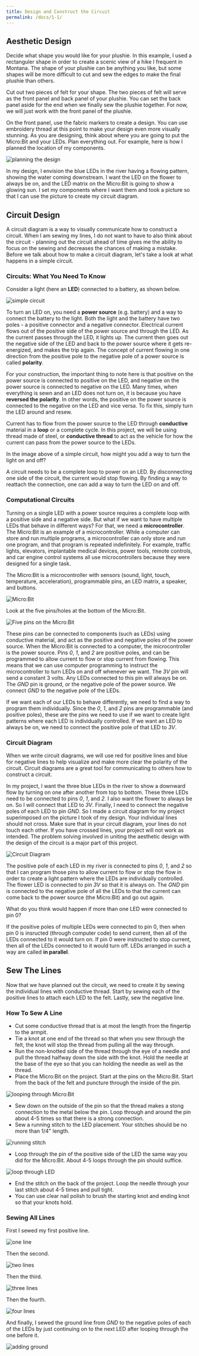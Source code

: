 ```yaml
---
title: Design and Construct the Circuit
permalink: /docs/1-1/
---
```

## Aesthetic Design
Decide what shape you would like for your plushie. In this example, I used a rectanguler shape in order to create a scenic view of a hike I frequent in Montana. The shape of your plushie can be anything you like, but some shapes will be more difficult to cut and sew the edges to make the final plushie than others. 

Cut out two pieces of felt for your shape. The two pieces of felt will serve as the front panel and back panel of your plushie. You can set the back panel aside for the end when we finally sew the plushie together. For now, we will just work with the front panel of the plushie.

On the front panel, use the fabric markers to create a design. You can use embroidery thread at this point to make your design even more visually stunning. As you are designing, think about where you are going to put the Micro:Bit and your LEDs. Plan everything out. For example, here is how I planned the location of my components.

![planning the design](../images/1-planning.jpeg)

In my design, I envision the blue LEDs in the river having a flowing pattern, showing the water coming downstream. I want the LED on the flower to always be on, and the LED matrix on the Micro:Bit is going to show a glowing sun. I set my components where I want them and took a picture so that I can use the picture to create my circuit diagram.

## Circuit Design
A circuit diagram is a way to visually communicate how to construct a circuit. When I am sewing my lines, I do not want to have to also think about the circuit - planning out the circuit ahead of time gives me the ability to focus on the sewing and decreases the chances of making a mistake. Before we talk about how to make a circuit diagram, let's take a look at what happens in a simple circuit.

### Circuits: What You Need To Know
Consider a light (here an **LED**) connected to a battery, as shown below.

![simple circuit](../images/simple-circuit.png)

To turn an LED on, you need a **power source** (e.g. battery) and a way to connect the battery to the light. Both the light and the battery have two poles - a positive connector and a negative connector. Electrical current flows out of the positive side of the power source and through the LED. As the current passes through the LED, it lights up. The current then goes out the negative side of the LED and back to the power source where it gets re-energized, and makes the trip again. The concept of current flowing in one direction from the positive pole to the negative pole of a power source is called **polarity**. 

For your construction, the important thing to note here is that positive on the power source is connected to positive on the LED, and negative on the power source is connected to negative on the LED. <span class="important">Many times, when everything is sewn and an LED does not turn on, it is because you have <b>reversed the polarity</b>. In other words, the positive on the power source is connected to the negative on the LED and vice versa. To fix this, simply turn the LED around and resew.</span>

Current has to flow from the power source to the LED through **conductive** material in a **loop** or a complete cycle. In this project, we will be using thread made of steel, or **conductive thread** to act as the vehicle for how the current can pass from the power source to the LEDs.

<span class="think">In the image above of a simple circuit, how might you add a way to turn the light on and off?</span>

<span class="solution">A circuit needs to be a complete loop to power on an LED. By disconnecting one side of the circuit, the current would stop flowing. By finding a way to reattach the connection, one can add a way to turn the LED on and off.</span>

### Computational Circuits
Turning on a single LED with a power source requires a complete loop with a positive side and a negative side. But what if we want to have multiple LEDs that behave in different ways? For that, we need a **microcontroller**. The Micro:Bit is an example of a microcontroller. While a computer can store and run multiple programs, a microcontroller can only store and run one program, and that program is repeated indefinitely. For example, traffic lights, elevators, implantable medical devices, power tools, remote controls, and car engine control systems all use microcontrollers because they were designed for a single task.

The Micro:Bit is a microcontroller with sensors (sound, light, touch, temperature, acceleration), programmable pins, an LED matrix, a speaker, and buttons.

![Micro:Bit](../images/microbit.png)

Look at the five pins/holes at the bottom of the Micro:Bit.

![Five pins on the Micro:Bit](../images/pins.png)

These pins can be connected to components (such as LEDs) using conductive material, and act as the positive and negative poles of the power source. When the Micro:Bit is connected to a computer, the microcontroller is the power source. Pins *0*, *1*, and *2* are positive poles, and can be programmed to allow current to flow or stop current from flowing. This means that we can use computer programming to instruct the microcontroller to turn LEDs on and off whenever we want. The *3V* pin will send a constant 3 volts. Any LEDs connected to this pin will always be on. The *GND* pin is ground, or the negative pole of the power source. We connect *GND* to the negative pole of the LEDs. 

If we want each of our LEDs to behave differently, we need to find a way to program them individually. Since the *0*, *1*, and *2* pins are programmable (and positive poles), these are the pins we need to use if we want to create light patterns where each LED is individually controlled. If we want an LED to always be on, we need to connect the positive pole of that LED to *3V*. 

### Circuit Diagram
When we write circuit diagrams, we will use red for positive lines and blue for negative lines to help visualize and make more clear the polarity of the circuit. Circuit diagrams are a great tool for communicating to others how to construct a circuit.

In my project, I want the three blue LEDs in the river to show a downward flow by turning on one after another from top to bottom. These three LEDs need to be connected to pins *0*, *1*, and *2*. I also want the flower to always be on. So I will connect that LED to *3V*. Finally, I need to connect the negative poles of each LED to pin *GND*. So I made a circuit diagram for my project superimposed on the picture I took of my design. <span class="important">Your individual lines should not cross. Make sure that in your circuit diagram, your lines do not touch each other. If you have crossed lines, your project will not work as intended. The problem solving involved in uniting the aesthetic design with the design of the circuit is a major part of this project.</span>

![Circuit Diagram](../images/0-circuit-diagram.png)

The positive pole of each LED in my river is connected to pins *0*, *1*, and *2* so that I can program those pins to allow current to flow or stop the flow in order to create a light pattern where the LEDs are individually controlled. The flower LED is connected to pin *3V* so that it is always on. The *GND* pin is connected to the negative pole of all the LEDs to that the current can come back to the power source (the Micro:Bit) and go out again.

<span class="think">What do you think would happen if more than one LED were connected to pin 0?</span>

<span class="solution">If the positive poles of multiple LEDs were connected to pin 0, then when pin 0 is insructed (through computer code) to send current, then all of the LEDs connected to it would turn on. If pin 0 were instructed to stop current, then all of the LEDs connected to it would turn off. LEDs arranged in such a way are called <b>in parallel</b>.</span>

## Sew The Lines
Now that we have planned out the circuit, we need to create it by sewing the individual lines with conductive thread. Start by sewing each of the positive lines to attach each LED to the felt. Lastly, sew the negative line.

### How To Sew A Line
- Cut some conductive thread that is at most the length from the fingertip to the armpit. 
- Tie a knot at one end of the thread so that when you sew through the felt, the knot will stop the thread from pulling all the way through.
- Run the non-knotted side of the thread through the eye of a needle and pull the thread halfway down the side with the knot. Hold the needle at the base of the eye so that you can holding the needle as well as the thread.
- Place the Micro:Bit on the project. Start at the pins on the Micro:Bit. Start from the back of the felt and puncture through the inside of the pin.
   
![looping through Micro:Bit](../images/micro-loop.jpeg)

- Sew down on the outside of the pin so that the thread makes a stong connection to the metal below the pin. Loop through and around the pin about 4-5 times so that there is a strong connection.
- Sew a running stitch to the LED placement. Your stitches should be no more than 1/4" length.

![running stitch](../images/running-stitch.jpeg)

- Loop through the pin of the positive side of the LED the same way you did for the Micro:Bit. About 4-5 loops through the pin should suffice.

![loop through LED](../images/led-loop.jpeg)

- End the stitch on the back of the project. Loop the needle through your last stitch about 4-5 times and pull tight.
- You can use clear nail polish to brush the starting knot and ending knot so that your knots hold.

### Sewing All Lines

First I sewed my first positive line. 

![one line](../images/2-one.jpeg)

Then the second.

![two lines](../images/2-two.jpeg)

Then the third.

![three lines](../images/3-three.jpeg)

Then the fourth.

![four lines](../images/4-four.jpeg)

And finally, I sewed the ground line from *GND* to the negative poles of each of the LEDs by just continuing on to the next LED after looping through the one before it.

![adding ground](../images/5-ground.jpeg)
